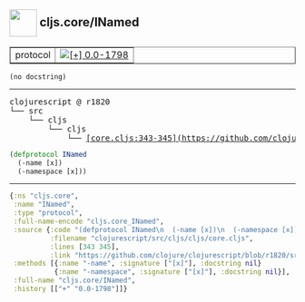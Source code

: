 ## <img width="48px" valign="middle" src="http://i.imgur.com/Hi20huC.png"> cljs.core/INamed

 <table border="1">
<tr>
<td>protocol</td>
<td><a href="https://github.com/cljsinfo/api-refs/tree/0.0-1798"><img valign="middle" alt="[+] 0.0-1798" src="https://img.shields.io/badge/+-0.0--1798-lightgrey.svg"></a> </td>
</tr>
</table>

 <samp>
</samp>

```
(no docstring)
```

---

 <pre>
clojurescript @ r1820
└── src
    └── cljs
        └── cljs
            └── <ins>[core.cljs:343-345](https://github.com/clojure/clojurescript/blob/r1820/src/cljs/cljs/core.cljs#L343-L345)</ins>
</pre>

```clj
(defprotocol INamed
  (-name [x])
  (-namespace [x]))
```


---

```clj
{:ns "cljs.core",
 :name "INamed",
 :type "protocol",
 :full-name-encode "cljs.core_INamed",
 :source {:code "(defprotocol INamed\n  (-name [x])\n  (-namespace [x]))",
          :filename "clojurescript/src/cljs/cljs/core.cljs",
          :lines [343 345],
          :link "https://github.com/clojure/clojurescript/blob/r1820/src/cljs/cljs/core.cljs#L343-L345"},
 :methods [{:name "-name", :signature ["[x]"], :docstring nil}
           {:name "-namespace", :signature ["[x]"], :docstring nil}],
 :full-name "cljs.core/INamed",
 :history [["+" "0.0-1798"]]}

```
